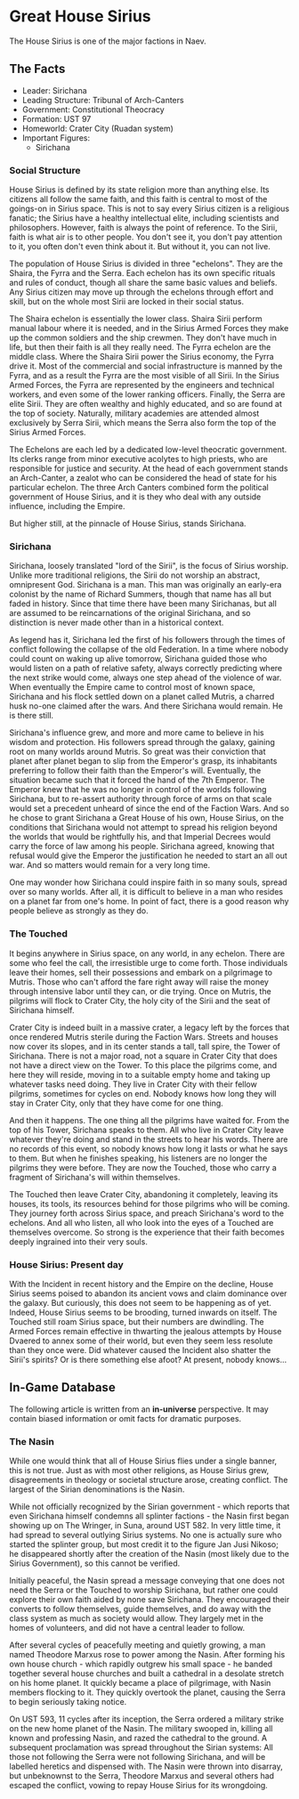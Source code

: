 # Great House Sirius

The House Sirius is one of the major factions in Naev.

## The Facts

* Leader: Sirichana
* Leading Structure: Tribunal of Arch-Canters
* Government: Constitutional Theocracy
* Formation: UST 97
* Homeworld: Crater City (Ruadan system)
* Important Figures:
    * Sirichana

### Social Structure

House Sirius is defined by its state religion more than anything else. Its citizens all follow the same faith, and this faith is central to most of the goings-on in Sirius space. This is not to say every Sirius citizen is a religious fanatic; the Sirius have a healthy intellectual elite, including scientists and philosophers. However, faith is always the point of reference. To the Sirii, faith is what air is to other people. You don't see it, you don't pay attention to it, you often don't even think about it. But without it, you can not live.

The population of House Sirius is divided in three "echelons". They are the Shaira, the Fyrra and the Serra. Each echelon has its own specific rituals and rules of conduct, though all share the same basic values and beliefs. Any Sirius citizen may move up through the echelons through effort and skill, but on the whole most Sirii are locked in their social status.

The Shaira echelon is essentially the lower class. Shaira Sirii perform manual labour where it is needed, and in the Sirius Armed Forces they make up the common soldiers and the ship crewmen. They don't have much in life, but then their faith is all they really need. The Fyrra echelon are the middle class. Where the Shaira Sirii power the Sirius economy, the Fyrra drive it. Most of the commercial and social infrastructure is manned by the Fyrra, and as a result the Fyrra are the most visible of all Sirii. In the Sirius Armed Forces, the Fyrra are represented by the engineers and technical workers, and even some of the lower ranking officers. Finally, the Serra are elite Sirii. They are often wealthy and highly educated, and so are found at the top of society. Naturally, military academies are attended almost exclusively by Serra Sirii, which means the Serra also form the top of the Sirius Armed Forces.

The Echelons are each led by a dedicated low-level theocratic government. Its clerks range from minor executive acolytes to high priests, who are responsible for justice and security. At the head of each government stands an Arch-Canter, a zealot who can be considered the head of state for his particular echelon. The three Arch Canters combined form the political government of House Sirius, and it is they who deal with any outside influence, including the Empire.

But higher still, at the pinnacle of House Sirius, stands Sirichana.

### Sirichana

Sirichana, loosely translated "lord of the Sirii", is the focus of Sirius worship. Unlike more traditional religions, the Sirii do not worship an abstract, omnipresent God. Sirichana is a man. This man was originally an early-era colonist by the name of Richard Summers, though that name has all but faded in history. Since that time there have been many Sirichanas, but all are assumed to be reincarnations of the original Sirichana, and so distinction is never made other than in a historical context.

As legend has it, Sirichana led the first of his followers through the times of conflict following the collapse of the old Federation. In a time where nobody could count on waking up alive tomorrow, Sirichana guided those who would listen on a path of relative safety, always correctly predicting where the next strike would come, always one step ahead of the violence of war. When eventually the Empire came to control most of known space, Sirichana and his flock settled down on a planet called Mutris, a charred husk no-one claimed after the wars. And there Sirichana would remain. He is there still.

Sirichana's influence grew, and more and more came to believe in his wisdom and protection. His followers spread through the galaxy, gaining root on many worlds around Mutris. So great was their conviction that planet after planet began to slip from the Emperor's grasp, its inhabitants preferring to follow their faith than the Emperor's will. Eventually, the situation became such that it forced the hand of the 7th Emperor. The Emperor knew that he was no longer in control of the worlds following Sirichana, but to re-assert authority through force of arms on that scale would set a precedent unheard of since the end of the Faction Wars. And so he chose to grant Sirichana a Great House of his own, House Sirius, on the conditions that Sirichana would not attempt to spread his religion beyond the worlds that would be rightfully his, and that Imperial Decrees would carry the force of law among his people. Sirichana agreed, knowing that refusal would give the Emperor the justification he needed to start an all out war. And so matters would remain for a very long time.

One may wonder how Sirichana could inspire faith in so many souls, spread over so many worlds. After all, it is difficult to believe in a man who resides on a planet far from one's home. In point of fact, there is a good reason why people believe as strongly as they do.

### The Touched

It begins anywhere in Sirius space, on any world, in any echelon. There are some who feel the call, the irresistible urge to come forth. Those individuals leave their homes, sell their possessions and embark on a pilgrimage to Mutris. Those who can't afford the fare right away will raise the money through intensive labor until they can, or die trying. Once on Mutris, the pilgrims will flock to Crater City, the holy city of the Sirii and the seat of Sirichana himself.

Crater City is indeed built in a massive crater, a legacy left by the forces that once rendered Mutris sterile during the Faction Wars. Streets and houses now cover its slopes, and in its center stands a tall, tall spire, the Tower of Sirichana. There is not a major road, not a square in Crater City that does not have a direct view on the Tower. To this place the pilgrims come, and here they will reside, moving in to a suitable empty home and taking up whatever tasks need doing. They live in Crater City with their fellow pilgrims, sometimes for cycles on end. Nobody knows how long they will stay in Crater City, only that they have come for one thing.

And then it happens. The one thing all the pilgrims have waited for. From the top of his Tower, Sirichana speaks to them. All who live in Crater City leave whatever they're doing and stand in the streets to hear his words. There are no records of this event, so nobody knows how long it lasts or what he says to them. But when he finishes speaking, his listeners are no longer the pilgrims they were before. They are now the Touched, those who carry a fragment of Sirichana's will within themselves.

The Touched then leave Crater City, abandoning it completely, leaving its houses, its tools, its resources behind for those pilgrims who will be coming. They journey forth across Sirius space, and preach Sirichana's word to the echelons. And all who listen, all who look into the eyes of a Touched are themselves overcome. So strong is the experience that their faith becomes deeply ingrained into their very souls.

### House Sirius: Present day

With the Incident in recent history and the Empire on the decline, House Sirius seems poised to abandon its ancient vows and claim dominance over the galaxy. But curiously, this does not seem to be happening as of yet. Indeed, House Sirius seems to be brooding, turned inwards on itself. The Touched still roam Sirius space, but their numbers are dwindling. The Armed Forces remain effective in thwarting the jealous attempts by House Dvaered to annex some of their world, but even they seem less resolute than they once were. Did whatever caused the Incident also shatter the Sirii's spirits? Or is there something else afoot? At present, nobody knows...

## In-Game Database

The following article is written from an **in-universe** perspective. It may contain biased information or omit facts for dramatic purposes.

### The Nasin

While one would think that all of House Sirius flies under a single banner, this is not true. Just as with most other religions, as House Sirius grew, disagreements in theology or societal structure arose, creating conflict. The largest of the Sirian denominations is the Nasin.

While not officially recognized by the Sirian government - which reports that even Sirichana himself condemns all splinter factions - the Nasin first began showing up on The Wringer, in Suna, around UST 582. In very little time, it had spread to several outlying Sirius systems. No one is actually sure who started the splinter group, but most credit it to the figure Jan Jusi Nikoso; he disappeared shortly after the creation of the Nasin (most likely due to the Sirius Government), so this cannot be verified.

Initially peaceful, the Nasin spread a message conveying that one does not need the Serra or the Touched to worship Sirichana, but rather one could explore their own faith aided by none save Sirichana. They encouraged their converts to follow themselves, guide themselves, and do away with the class system as much as society would allow. They largely met in the homes of volunteers, and did not have a central leader to follow.

After several cycles of peacefully meeting and quietly growing, a man named Theodore Marxus rose to power among the Nasin. After forming his own house church - which rapidly outgrew his small space - he banded together several house churches and built a cathedral in a desolate stretch on his home planet. It quickly became a place of pilgrimage, with Nasin members flocking to it. They quickly overtook the planet, causing the Serra to begin seriously taking notice.

On UST 593, 11 cycles after its inception, the Serra ordered a military strike on the new home planet of the Nasin. The military swooped in, killing all known and professing Nasin, and razed the cathedral to the ground. A subsequent proclamation was spread throughout the Sirian systems: All those not following the Serra were not following Sirichana, and will be labelled heretics and dispensed with. The Nasin were thrown into disarray, but unbeknownst to the Serra, Theodore Marxus and several others had escaped the conflict, vowing to repay House Sirius for its wrongdoing.
